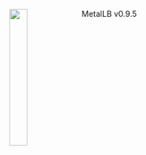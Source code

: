 <img align="left" src="/images/logo/metallb-white.png" width="25%"></img>
MetalLB v0.9.5
<p style="clear: both"></p>
